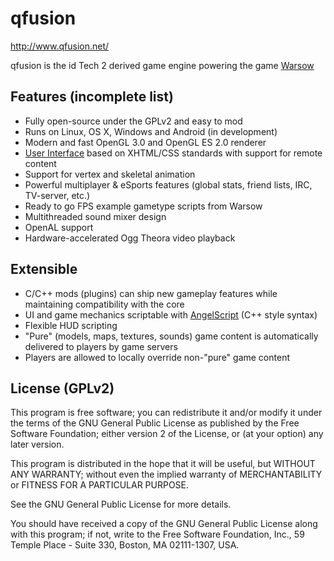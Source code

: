 qfusion
=======

http://www.qfusion.net/

qfusion is the id Tech 2 derived game engine powering the game <a href="https://warsow.gg/">Warsow</a>

## Features (incomplete list)

- Fully open-source under the GPLv2 and easy to mod
- Runs on Linux, OS X, Windows and Android (in development)
- Modern and fast OpenGL 3.0 and OpenGL ES 2.0 renderer
- <a href="http://librocket.com/wiki/documentation">User Interface</a> based on XHTML/CSS standards with support for remote content
- Support for vertex and skeletal animation
- Powerful multiplayer & eSports features (global stats, friend lists, IRC, TV-server, etc.)
- Ready to go FPS example gametype scripts from Warsow
- Multithreaded sound mixer design
- OpenAL support
- Hardware-accelerated Ogg Theora video playback

## Extensible

- C/C++ mods (plugins) can ship new gameplay features while maintaining compatibility with the core
- UI and game mechanics scriptable with <a href="http://www.angelcode.com/angelscript/">AngelScript</a> (C++ style syntax)
- Flexible HUD scripting
- "Pure" (models, maps, textures, sounds) game content is automatically delivered to players by game servers
- Players are allowed to locally override non-"pure" game content

## License (GPLv2)

This program is free software; you can redistribute it and/or
modify it under the terms of the GNU General Public License
as published by the Free Software Foundation; either version 2
of the License, or (at your option) any later version.

This program is distributed in the hope that it will be useful,
but WITHOUT ANY WARRANTY; without even the implied warranty of
MERCHANTABILITY or FITNESS FOR A PARTICULAR PURPOSE.

See the GNU General Public License for more details.

You should have received a copy of the GNU General Public License
along with this program; if not, write to the Free Software
Foundation, Inc., 59 Temple Place - Suite 330, Boston, MA  02111-1307, USA.
